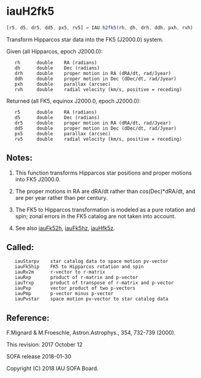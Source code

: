 # iauH2fk5

```js
[r5, d5, dr5, dd5, px5, rv5] = IAU.h2fk5(rh, dh, drh, ddh, pxh, rvh)
```

Transform Hipparcos star data into the FK5 (J2000.0) system.

Given (all Hipparcos, epoch J2000.0):
```
   rh      double    RA (radians)
   dh      double    Dec (radians)
   drh     double    proper motion in RA (dRA/dt, rad/Jyear)
   ddh     double    proper motion in Dec (dDec/dt, rad/Jyear)
   pxh     double    parallax (arcsec)
   rvh     double    radial velocity (km/s, positive = receding)
```

Returned (all FK5, equinox J2000.0, epoch J2000.0):
```
   r5      double    RA (radians)
   d5      double    Dec (radians)
   dr5     double    proper motion in RA (dRA/dt, rad/Jyear)
   dd5     double    proper motion in Dec (dDec/dt, rad/Jyear)
   px5     double    parallax (arcsec)
   rv5     double    radial velocity (km/s, positive = receding)
```

## Notes:

1) This function transforms Hipparcos star positions and proper
   motions into FK5 J2000.0.

2) The proper motions in RA are dRA/dt rather than
   cos(Dec)*dRA/dt, and are per year rather than per century.

3) The FK5 to Hipparcos transformation is modeled as a pure
   rotation and spin;  zonal errors in the FK5 catalog are not
   taken into account.

4) See also [iauFk52h][1], [iauFk5hz][2], [iauHfk5z][3].

## Called:
```
   iauStarpv    star catalog data to space motion pv-vector
   iauFk5hip    FK5 to Hipparcos rotation and spin
   iauRv2m      r-vector to r-matrix
   iauRxp       product of r-matrix and p-vector
   iauTrxp      product of transpose of r-matrix and p-vector
   iauPxp       vector product of two p-vectors
   iauPmp       p-vector minus p-vector
   iauPvstar    space motion pv-vector to star catalog data
```

## Reference:

   F.Mignard & M.Froeschle, Astron.Astrophys., 354, 732-739 (2000).

This revision:  2017 October 12

SOFA release 2018-01-30

Copyright (C) 2018 IAU SOFA Board.

[1]: iau.fk52h.md
[2]: iau.fk5hz.md
[3]: iau.hfk5z.md
